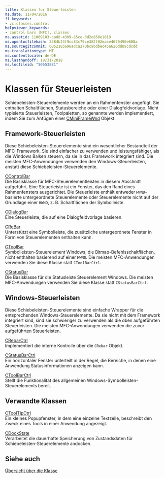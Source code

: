 ```yaml
---
title: Klassen für Steuerleisten
ms.date: 11/04/2016
f1_keywords:
- vc.classes.control
helpviewer_keywords:
- control bars [MFC], classes
ms.assetid: 11009103-cad8-4309-85ce-3d2e858e1818
ms.openlocfilehash: 3584b24f9cc83c79ce382f02eaee4670490e608a
ms.sourcegitcommit: 6052185696adca270bc9bdbec45a626dd89cdcdd
ms.translationtype: MT
ms.contentlocale: de-DE
ms.lasthandoff: 10/31/2018
ms.locfileid: "50653881"
---
```

# <a name="control-bar-classes"></a>Klassen für Steuerleisten

Schiebeleisten-Steuerelemente werden an ein Rahmenfenster angefügt. Sie enthalten Schaltflächen, Statusbereiche oder einer Dialogfeldvorlage. Nicht typisierte Steuerleisten, Toolpaletten, so genannte werden implementiert, indem Sie zum Anfügen einer [CMiniFrameWnd](../mfc/reference/cminiframewnd-class.md) Objekt.

## <a name="framework-control-bars"></a>Framework-Steuerleisten

Diese Schiebeleisten-Steuerelemente sind ein wesentlicher Bestandteil der MFC-Framework. Sie sind einfacher zu verwenden und leistungsfähiger, als die Windows Balken steuern, da sie in das Framework integriert sind. Die meisten MFC-Anwendungen verwenden den Windows-Steuerleisten, anstatt diese Schiebeleisten-Steuerelemente.

[CControlBar](../mfc/reference/ccontrolbar-class.md)<br/>
Die Basisklasse für MFC-Steuerelementleisten in diesem Abschnitt aufgeführt. Eine Steuerleiste ist ein Fenster, das den Rand eines Rahmenfensters ausgerichtet. Die Steuerleiste enthält entweder `HWND`-basierte untergeordnete Steuerelemente oder Steuerelemente nicht auf der Grundlage einer `HWND`, z. B. Schaltflächen der Symbolleiste.

[CDialogBar](../mfc/reference/cdialogbar-class.md)<br/>
Eine Steuerleiste, die auf eine Dialogfeldvorlage basieren.

[CReBar](../mfc/reference/crebar-class.md)<br/>
Unterstützt eine Symbolleiste, die zusätzliche untergeordnete Fenster in Form von Steuerelementen enthalten kann.

[CToolBar](../mfc/reference/ctoolbar-class.md)<br/>
Symbolleisten-Steuerelement Windows, die Bitmap-Befehlsschaltflächen, nicht enthalten basierend auf einer `HWND`. Die meisten MFC-Anwendungen verwenden Sie diese Klasse statt `CToolBarCtrl`.

[CStatusBar](../mfc/reference/cstatusbar-class.md)<br/>
Die Basisklasse für die Statusleiste Steuerelement Windows. Die meisten MFC-Anwendungen verwenden Sie diese Klasse statt `CStatusBarCtrl`.

## <a name="windows-control-bars"></a>Windows-Steuerleisten

Diese Schiebeleisten-Steuerelemente sind einfache Wrapper für die entsprechenden Windows-Steuerelemente. Da sie nicht mit dem Framework integriert sind, sind sie schwieriger zu verwenden als die oben aufgeführten Steuerleisten. Die meisten MFC-Anwendungen verwenden die zuvor aufgeführten Steuerleisten.

[CRebarCtrl](../mfc/reference/crebarctrl-class.md)<br/>
Implementiert die interne Kontrolle über die `CRebar` Objekt.

[CStatusBarCtrl](../mfc/reference/cstatusbarctrl-class.md)<br/>
Ein horizontaler Fenster unterteilt in der Regel, die Bereiche, in denen eine Anwendung Statusinformationen anzeigen kann.

[CToolBarCtrl](../mfc/reference/ctoolbarctrl-class.md)<br/>
Stellt die Funktionalität des allgemeinen Windows-Symbolleisten-Steuerelements bereit.

## <a name="related-classes"></a>Verwandte Klassen

[CToolTipCtrl](../mfc/reference/ctooltipctrl-class.md)<br/>
Ein kleines Popupfenster, in dem eine einzelne Textzeile, beschreibt den Zweck eines Tools in einer Anwendung angezeigt.

[CDockState](../mfc/reference/cdockstate-class.md)<br/>
Verarbeitet die dauerhafte Speicherung von Zustandsdaten für Schiebeleisten-Steuerelemente andocken.

## <a name="see-also"></a>Siehe auch

[Übersicht über die Klasse](../mfc/class-library-overview.md)

